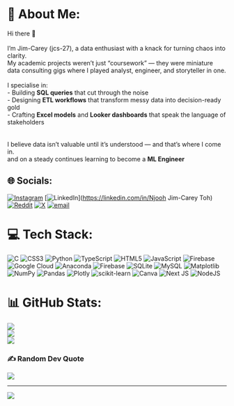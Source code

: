 # 💫 About Me:
Hi there 👋  <br><br>I’m Jim-Carey (jcs-27), a data enthusiast with a knack for turning chaos into clarity.  <br>My academic projects weren’t just “coursework” — they were miniature data consulting gigs where I played analyst, engineer, and storyteller in one.  <br><br>I specialise in:<br>- Building **SQL queries** that cut through the noise  <br>- Designing **ETL workflows** that transform messy data into decision-ready gold  <br>- Crafting **Excel models** and **Looker dashboards** that speak the language of stakeholders  <br><br><br>I believe data isn’t valuable until it’s understood — and that’s where I come in.<br>and on a steady continues learning to become a **ML Engineer**<br>


## 🌐 Socials:
[![Instagram](https://img.shields.io/badge/Instagram-%23E4405F.svg?logo=Instagram&logoColor=white)](https://instagram.com/jimcareytoh) [![LinkedIn](https://img.shields.io/badge/LinkedIn-%230077B5.svg?logo=linkedin&logoColor=white)](https://linkedin.com/in/Njooh Jim-Carey Toh) [![Reddit](https://img.shields.io/badge/Reddit-%23FF4500.svg?logo=Reddit&logoColor=white)](https://reddit.com/user/u/jcs237) [![X](https://img.shields.io/badge/X-black.svg?logo=X&logoColor=white)](https://x.com/@jimcareytoh) [![email](https://img.shields.io/badge/Email-D14836?logo=gmail&logoColor=white)](mailto:jimcareytoh@gmail.com) 

# 💻 Tech Stack:
![C](https://img.shields.io/badge/c-%2300599C.svg?style=for-the-badge&logo=c&logoColor=white) ![CSS3](https://img.shields.io/badge/css3-%231572B6.svg?style=for-the-badge&logo=css3&logoColor=white) ![Python](https://img.shields.io/badge/python-3670A0?style=for-the-badge&logo=python&logoColor=ffdd54) ![TypeScript](https://img.shields.io/badge/typescript-%23007ACC.svg?style=for-the-badge&logo=typescript&logoColor=white) ![HTML5](https://img.shields.io/badge/html5-%23E34F26.svg?style=for-the-badge&logo=html5&logoColor=white) ![JavaScript](https://img.shields.io/badge/javascript-%23323330.svg?style=for-the-badge&logo=javascript&logoColor=%23F7DF1E) ![Firebase](https://img.shields.io/badge/firebase-%23039BE5.svg?style=for-the-badge&logo=firebase) ![Google Cloud](https://img.shields.io/badge/GoogleCloud-%234285F4.svg?style=for-the-badge&logo=google-cloud&logoColor=white) ![Anaconda](https://img.shields.io/badge/Anaconda-%2344A833.svg?style=for-the-badge&logo=anaconda&logoColor=white) ![Firebase](https://img.shields.io/badge/firebase-a08021?style=for-the-badge&logo=firebase&logoColor=ffcd34) ![SQLite](https://img.shields.io/badge/sqlite-%2307405e.svg?style=for-the-badge&logo=sqlite&logoColor=white) ![MySQL](https://img.shields.io/badge/mysql-4479A1.svg?style=for-the-badge&logo=mysql&logoColor=white) ![Matplotlib](https://img.shields.io/badge/Matplotlib-%23ffffff.svg?style=for-the-badge&logo=Matplotlib&logoColor=black) ![NumPy](https://img.shields.io/badge/numpy-%23013243.svg?style=for-the-badge&logo=numpy&logoColor=white) ![Pandas](https://img.shields.io/badge/pandas-%23150458.svg?style=for-the-badge&logo=pandas&logoColor=white) ![Plotly](https://img.shields.io/badge/Plotly-%233F4F75.svg?style=for-the-badge&logo=plotly&logoColor=white) ![scikit-learn](https://img.shields.io/badge/scikit--learn-%23F7931E.svg?style=for-the-badge&logo=scikit-learn&logoColor=white) ![Canva](https://img.shields.io/badge/Canva-%2300C4CC.svg?style=for-the-badge&logo=Canva&logoColor=white) ![Next JS](https://img.shields.io/badge/Next-black?style=for-the-badge&logo=next.js&logoColor=white) ![NodeJS](https://img.shields.io/badge/node.js-6DA55F?style=for-the-badge&logo=node.js&logoColor=white)
# 📊 GitHub Stats:
![](https://github-readme-stats.vercel.app/api?username=jcs-27&theme=dark&hide_border=false&include_all_commits=false&count_private=false)<br/>
![](https://nirzak-streak-stats.vercel.app/?user=jcs-27&theme=dark&hide_border=false)<br/>
![](https://github-readme-stats.vercel.app/api/top-langs/?username=jcs-27&theme=dark&hide_border=false&include_all_commits=false&count_private=false&layout=compact)

### ✍️ Random Dev Quote
![](https://quotes-github-readme.vercel.app/api?type=horizontal&theme=radical)

---
[![](https://visitcount.itsvg.in/api?id=jcs-27&icon=0&color=0)](https://visitcount.itsvg.in)

<!-- Proudly created with GPRM ( https://gprm.itsvg.in ) -->
